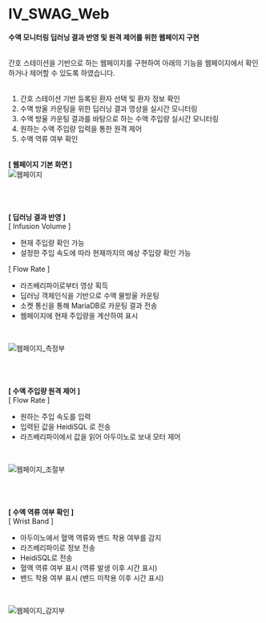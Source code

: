 # IV_SWAG_Web
**수액 모니터링 딥러닝 결과 반영 및 원격 제어를 위한 웹페이지 구현**  
<br/>

간호 스테이션을 기반으로 하는 웹페이지를 구현하여 아래의 기능을 웹페이지에서 확인하거나 제어할 수 있도록 하였습니다.
<br/><br/>
  
1. 간호 스테이션 기반 등록된 환자 선택 및 환자 정보 확인
2. 수액 방울 카운팅을 위한 딥러닝 결과 영상을 실시간 모니터링
3. 수액 방울 카운팅 결과를 바탕으로 하는 수액 주입량 실시간 모니터링
4. 원하는 수액 주입량 입력을 통한 원격 제어
5. 수액 역류 여부 확인
<br/><br/>
  
**[ 웹페이지 기본 화면 ]**
<br/>
![웹페이지](https://github.com/younji524/IV_SWAG_Web/assets/76142194/0588719f-2331-44b8-b761-fa7e13c04582) <br/>

<br/><br/><br/>
**[ 딥러닝 결과 반영 ]** <br/>
[ Infusion Volume ] <br/>

- 현재 주입량 확인 가능
- 설정한 주입 속도에 따라 현재까지의 예상 주입량 확인 가능

[ Flow Rate ] <br/>

- 라즈베리파이로부터 영상 획득
- 딥러닝 객체인식을 기반으로 수액 물방울 카운팅
- 소켓 통신을 통해 MariaDB로 카운팅 결과 전송
-  웹페이지에 현재 주입량을 계산하여 표시

<br/>

![웹페이지_측정부](https://github.com/younji524/IV_SWAG_Web/assets/76142194/75c27cd2-f910-4c33-ab41-640039cd234d)

<br/><br/><br/>
**[ 수액 주입량 원격 제어 ]**  <br/>
[ Flow Rate ] <br/>

- 원하는 주입 속도를 입력
- 입력된 값을 HeidiSQL 로 전송
- 라즈베리파이에서 값을 읽어 아두이노로 보내 모터 제어
<br/>

![웹페이지_조절부](https://github.com/younji524/IV_SWAG_Web/assets/76142194/9110ab57-2079-42e9-bf9a-a70a8809465c)

<br/><br/><br/>
**[ 수액 역류 여부 확인 ]**  <br/>
[ Wrist Band ] <br/>

- 아두이노에서 혈액 역류와 밴드 착용 여부를 감지
- 라즈베리파이로 정보 전송
- HeidiSQL로 전송
- 혈액 역류 여부 표시 (역류 발생 이후 시간 표시)
- 밴드 착용 여부 표시 (밴드 미착용 이후 시간 표시)
<br/>

![웹페이지_감지부](https://github.com/younji524/IV_SWAG_Web/assets/76142194/b8659561-6fe5-462c-b9dc-87ac8e90002b)

